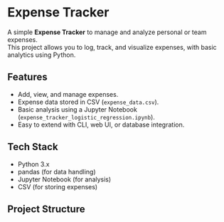 # Expense Tracker

A simple **Expense Tracker** to manage and analyze personal or team expenses.  
This project allows you to log, track, and visualize expenses, with basic analytics using Python.

## Features

- Add, view, and manage expenses.
- Expense data stored in CSV (`expense_data.csv`).
- Basic analysis using a Jupyter Notebook (`expense_tracker_logistic_regression.ipynb`).
- Easy to extend with CLI, web UI, or database integration.

## Tech Stack

- Python 3.x
- pandas (for data handling)
- Jupyter Notebook (for analysis)
- CSV (for storing expenses)

## Project Structure

